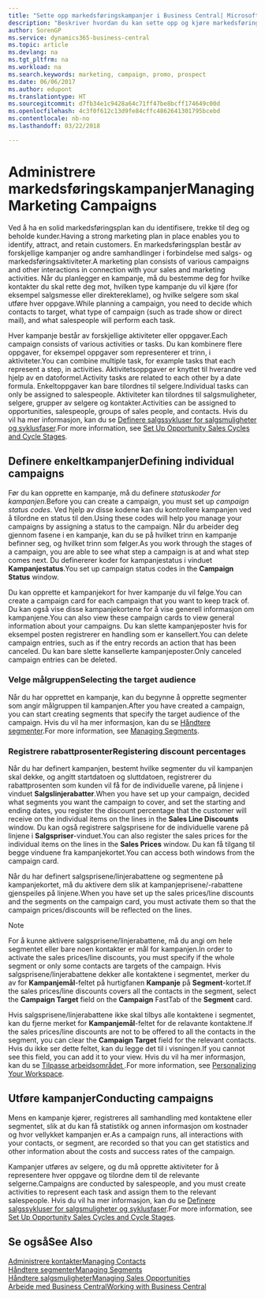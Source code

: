 ```yaml
---
title: "Sette opp markedsføringskampanjer i Business Central| Microsoft-dokumentasjon"
description: "Beskriver hvordan du kan sette opp og kjøre markedsføringskampanjer i Business Central for å identifisere og trekke til deg prospekter og beholde kunder."
author: SorenGP
ms.service: dynamics365-business-central
ms.topic: article
ms.devlang: na
ms.tgt_pltfrm: na
ms.workload: na
ms.search.keywords: marketing, campaign, promo, prospect
ms.date: 06/06/2017
ms.author: edupont
ms.translationtype: HT
ms.sourcegitcommit: d7fb34e1c9428a64c71ff47be8bcff174649c00d
ms.openlocfilehash: 4c3f0f612c13d9fe84cffc4862641301795bcebd
ms.contentlocale: nb-no
ms.lasthandoff: 03/22/2018

---
```

# <a name="managing-marketing-campaigns"></a><span data-ttu-id="14c4d-103">Administrere markedsføringskampanjer</span><span class="sxs-lookup"><span data-stu-id="14c4d-103">Managing Marketing Campaigns</span></span>
<span data-ttu-id="14c4d-104">Ved å ha en solid markedsføringsplan kan du identifisere, trekke til deg og beholde kunder.</span><span class="sxs-lookup"><span data-stu-id="14c4d-104">Having a strong marketing plan in place enables you to identify, attract, and retain customers.</span></span> <span data-ttu-id="14c4d-105">En markedsføringsplan består av forskjellige kampanjer og andre samhandlinger i forbindelse med salgs- og markedsføringsaktiviteter.</span><span class="sxs-lookup"><span data-stu-id="14c4d-105">A marketing plan consists of various campaigns and other interactions in connection with your sales and marketing activities.</span></span> <span data-ttu-id="14c4d-106">Når du planlegger en kampanje, må du bestemme deg for hvilke kontakter du skal rette deg mot, hvilken type kampanje du vil kjøre (for eksempel salgsmesse eller direktereklame), og hvilke selgere som skal utføre hver oppgave.</span><span class="sxs-lookup"><span data-stu-id="14c4d-106">While planning a campaign, you need to decide which contacts to target, what type of campaign (such as trade show or direct mail), and what salespeople will perform each task.</span></span>

<span data-ttu-id="14c4d-107">Hver kampanje består av forskjellige aktiviteter eller oppgaver.</span><span class="sxs-lookup"><span data-stu-id="14c4d-107">Each campaign consists of various activities or tasks.</span></span> <span data-ttu-id="14c4d-108">Du kan kombinere flere oppgaver, for eksempel oppgaver som representerer et trinn, i aktiviteter.</span><span class="sxs-lookup"><span data-stu-id="14c4d-108">You can combine multiple task, for example tasks that each represent a step, in activities.</span></span> <span data-ttu-id="14c4d-109">Aktivitetsoppgaver er knyttet til hverandre ved hjelp av en datoformel.</span><span class="sxs-lookup"><span data-stu-id="14c4d-109">Activity tasks are related to each other by a date formula.</span></span> <span data-ttu-id="14c4d-110">Enkeltoppgaver kan bare tilordnes til selgere.</span><span class="sxs-lookup"><span data-stu-id="14c4d-110">Individual tasks can only be assigned to salespeople.</span></span> <span data-ttu-id="14c4d-111">Aktiviteter kan tilordnes til salgsmuligheter, selgere, grupper av selgere og kontakter.</span><span class="sxs-lookup"><span data-stu-id="14c4d-111">Activities can be assigned to opportunities, salespeople, groups of sales people, and contacts.</span></span> <span data-ttu-id="14c4d-112">Hvis du vil ha mer informasjon, kan du se [Definere salgssykluser for salgsmuligheter og syklusfaser](marketing-how-setup-opportunity-sales-cycles-stages.md).</span><span class="sxs-lookup"><span data-stu-id="14c4d-112">For more information, see [Set Up Opportunity Sales Cycles and Cycle Stages](marketing-how-setup-opportunity-sales-cycles-stages.md).</span></span>

## <a name="defining-individual-campaigns"></a><span data-ttu-id="14c4d-113">Definere enkeltkampanjer</span><span class="sxs-lookup"><span data-stu-id="14c4d-113">Defining individual campaigns</span></span>
<span data-ttu-id="14c4d-114">Før du kan opprette en kampanje, må du definere *statuskoder for kampanjen*.</span><span class="sxs-lookup"><span data-stu-id="14c4d-114">Before you can create a campaign, you must set up *campaign status codes*.</span></span> <span data-ttu-id="14c4d-115">Ved hjelp av disse kodene kan du kontrollere kampanjen ved å tilordne en status til den.</span><span class="sxs-lookup"><span data-stu-id="14c4d-115">Using these codes will help you manage your campaigns by assigning a status to the campaign.</span></span> <span data-ttu-id="14c4d-116">Når du arbeider deg gjennom fasene i en kampanje, kan du se på hvilket trinn en kampanje befinner seg, og hvilket trinn som følger.</span><span class="sxs-lookup"><span data-stu-id="14c4d-116">As you work through the stages of a campaign, you are able to see what step a campaign is at and what step comes next.</span></span> <span data-ttu-id="14c4d-117">Du definererer koder for kampanjestatus i vinduet **Kampanjestatus**.</span><span class="sxs-lookup"><span data-stu-id="14c4d-117">You set up campaign status codes in the **Campaign Status** window.</span></span>

<span data-ttu-id="14c4d-118">Du kan opprette et kampanjekort for hver kampanje du vil følge.</span><span class="sxs-lookup"><span data-stu-id="14c4d-118">You can create a campaign card for each campaign that you want to keep track of.</span></span> <span data-ttu-id="14c4d-119">Du kan også vise disse kampanjekortene for å vise generell informasjon om kampanjene.</span><span class="sxs-lookup"><span data-stu-id="14c4d-119">You can also view these campaign cards to view general information about your campaigns.</span></span>
<span data-ttu-id="14c4d-120">Du kan slette kampanjeposter hvis for eksempel posten registrerer en handling som er kansellert.</span><span class="sxs-lookup"><span data-stu-id="14c4d-120">You can delete campaign entries, such as if the entry records an action that has been canceled.</span></span> <span data-ttu-id="14c4d-121">Du kan bare slette kansellerte kampanjeposter.</span><span class="sxs-lookup"><span data-stu-id="14c4d-121">Only canceled campaign entries can be deleted.</span></span>

### <a name="selecting-the-target-audience"></a><span data-ttu-id="14c4d-122">Velge målgruppen</span><span class="sxs-lookup"><span data-stu-id="14c4d-122">Selecting the target audience</span></span>
<span data-ttu-id="14c4d-123">Når du har opprettet en kampanje, kan du begynne å opprette segmenter som angir målgruppen til kampanjen.</span><span class="sxs-lookup"><span data-stu-id="14c4d-123">After you have created a campaign, you can start creating segments that specify the target audience of the campaign.</span></span> <span data-ttu-id="14c4d-124">Hvis du vil ha mer informasjon, kan du se [Håndtere segmenter](marketing-segments.md).</span><span class="sxs-lookup"><span data-stu-id="14c4d-124">For more information, see [Managing Segments](marketing-segments.md).</span></span>

### <a name="registering-discount-percentages"></a><span data-ttu-id="14c4d-125">Registrere rabattprosenter</span><span class="sxs-lookup"><span data-stu-id="14c4d-125">Registering discount percentages</span></span>
<span data-ttu-id="14c4d-126">Når du har definert kampanjen, bestemt hvilke segmenter du vil kampanjen skal dekke, og angitt startdatoen og sluttdatoen, registrerer du rabattprosenten som kunden vil få for de individuelle varene, på linjene i vinduet **Salgslinjerabatter**.</span><span class="sxs-lookup"><span data-stu-id="14c4d-126">When you have set up your campaign, decided what segments you want the campaign to cover, and set the starting and ending dates, you register the discount percentage that the customer will receive on the individual items on the lines in the **Sales Line Discounts** window.</span></span> <span data-ttu-id="14c4d-127">Du kan også registrere salgsprisene for de individuelle varene på linjene i **Salgspriser**-vinduet.</span><span class="sxs-lookup"><span data-stu-id="14c4d-127">You can also register the sales prices for the individual items on the lines in the **Sales Prices** window.</span></span> <span data-ttu-id="14c4d-128">Du kan få tilgang til begge vinduene fra kampanjekortet.</span><span class="sxs-lookup"><span data-stu-id="14c4d-128">You can access both windows from the campaign card.</span></span>

 <span data-ttu-id="14c4d-129">Når du har definert salgsprisene/linjerabattene og segmentene på kampanjekortet, må du aktivere dem slik at kampanjeprisene/-rabattene gjenspeiles på linjene.</span><span class="sxs-lookup"><span data-stu-id="14c4d-129">When you have set up the sales prices/line discounts and the segments on the campaign card, you must activate them so that the campaign prices/discounts will be reflected on the lines.</span></span>

> [!NOTE]  
>   <span data-ttu-id="14c4d-130">For å kunne aktivere salgsprisene/linjerabattene, må du angi om hele segmentet eller bare noen kontakter er mål for kampanjen.</span><span class="sxs-lookup"><span data-stu-id="14c4d-130">In order to activate the sales prices/line discounts, you must specify if the whole segment or only some contacts are targets of the campaign.</span></span> <span data-ttu-id="14c4d-131">Hvis salgsprisene/linjerabattene dekker alle kontaktene i segmentet, merker du av for **Kampanjemål**-feltet på hurtigfanen **Kampanje** på **Segment**-kortet.</span><span class="sxs-lookup"><span data-stu-id="14c4d-131">If the sales prices/line discounts covers all the contacts in the segment, select the **Campaign Target** field on the **Campaign** FastTab of the **Segment** card.</span></span>

<span data-ttu-id="14c4d-132">Hvis salgsprisene/linjerabattene ikke skal tilbys alle kontaktene i segmentet, kan du fjerne merket for **Kampanjemål**-feltet for de relavante kontaktene.</span><span class="sxs-lookup"><span data-stu-id="14c4d-132">If the sales prices/line discounts are not to be offered to all the contacts in the segment, you can clear the **Campaign Target** field for the relevant contacts.</span></span> <span data-ttu-id="14c4d-133">Hvis du ikke ser dette feltet, kan du legge det til i visningen.</span><span class="sxs-lookup"><span data-stu-id="14c4d-133">If you cannot see this field, you can add it to your view.</span></span> <span data-ttu-id="14c4d-134">Hvis du vil ha mer informasjon, kan du se [Tilpasse arbeidsområdet ](ui-personalization-user.md).</span><span class="sxs-lookup"><span data-stu-id="14c4d-134">For more information, see [Personalizing Your Workspace](ui-personalization-user.md).</span></span>

## <a name="conducting-campaigns"></a><span data-ttu-id="14c4d-135">Utføre kampanjer</span><span class="sxs-lookup"><span data-stu-id="14c4d-135">Conducting campaigns</span></span>
<span data-ttu-id="14c4d-136">Mens en kampanje kjører, registreres all samhandling med kontaktene eller segmentet, slik at du kan få statistikk og annen informasjon om kostnader og hvor vellykket kampanjen er.</span><span class="sxs-lookup"><span data-stu-id="14c4d-136">As a campaign runs, all interactions with your contacts, or segment, are recorded so that you can get statistics and other information about the costs and success rates of the campaign.</span></span>

<span data-ttu-id="14c4d-137">Kampanjer utføres av selgere, og du må opprette aktiviteter for å representere hver oppgave og tilordne dem til de relevante selgerne.</span><span class="sxs-lookup"><span data-stu-id="14c4d-137">Campaigns are conducted by salespeople, and you must create activities to represent each task and assign them to the relevant salespeople.</span></span> <span data-ttu-id="14c4d-138">Hvis du vil ha mer informasjon, kan du se [Definere salgssykluser for salgsmuligheter og syklusfaser](marketing-how-setup-opportunity-sales-cycles-stages.md).</span><span class="sxs-lookup"><span data-stu-id="14c4d-138">For more information, see [Set Up Opportunity Sales Cycles and Cycle Stages](marketing-how-setup-opportunity-sales-cycles-stages.md).</span></span>

## <a name="see-also"></a><span data-ttu-id="14c4d-139">Se også</span><span class="sxs-lookup"><span data-stu-id="14c4d-139">See Also</span></span>
[<span data-ttu-id="14c4d-140">Administrere kontakter</span><span class="sxs-lookup"><span data-stu-id="14c4d-140">Managing Contacts</span></span>](marketing-contacts.md)  
[<span data-ttu-id="14c4d-141">Håndtere segmenter</span><span class="sxs-lookup"><span data-stu-id="14c4d-141">Managing Segments</span></span>](marketing-segments.md)  
[<span data-ttu-id="14c4d-142">Håndtere salgsmuligheter</span><span class="sxs-lookup"><span data-stu-id="14c4d-142">Managing Sales Opportunities</span></span>](marketing-manage-sales-opportunities.md)  
[<span data-ttu-id="14c4d-143">Arbeide med Business Central</span><span class="sxs-lookup"><span data-stu-id="14c4d-143">Working with Business Central</span></span>](ui-work-product.md)  

